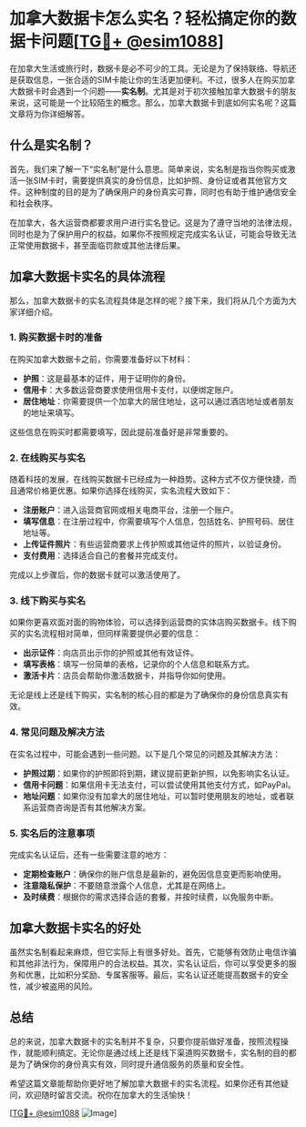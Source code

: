 # 加拿大数据卡怎么实名？轻松搞定你的数据卡问题[[TG💪+ @esim1088](https://t.me/s/esim1088)]

在加拿大生活或旅行时，数据卡是必不可少的工具。无论是为了保持联络、导航还是获取信息，一张合适的SIM卡能让你的生活更加便利。不过，很多人在购买加拿大数据卡时会遇到一个问题——**实名制**。尤其是对于初次接触加拿大数据卡的朋友来说，这可能是一个比较陌生的概念。那么，加拿大数据卡到底如何实名呢？这篇文章将为你详细解答。

## 什么是实名制？

首先，我们来了解一下“实名制”是什么意思。简单来说，实名制是指当你购买或激活一张SIM卡时，需要提供真实的身份信息，比如护照、身份证或者其他官方文件。这种制度的目的是为了确保用户的身份真实可靠，同时也有助于维护通信安全和社会秩序。

在加拿大，各大运营商都要求用户进行实名登记。这是为了遵守当地的法律法规，同时也是为了保护用户的权益。如果你不按照规定完成实名认证，可能会导致无法正常使用数据卡，甚至面临罚款或其他法律后果。

## 加拿大数据卡实名的具体流程

那么，加拿大数据卡的实名流程具体是怎样的呢？接下来，我们将从几个方面为大家详细介绍。

### 1. 购买数据卡时的准备

在购买加拿大数据卡之前，你需要准备好以下材料：

- **护照**：这是最基本的证件，用于证明你的身份。
- **信用卡**：大多数运营商要求使用信用卡支付，以便绑定账户。
- **居住地址**：你需要提供一个加拿大的居住地址，这可以通过酒店地址或者朋友的地址来填写。

这些信息在购买时都需要填写，因此提前准备好是非常重要的。

### 2. 在线购买与实名

随着科技的发展，在线购买数据卡已经成为一种趋势。这种方式不仅方便快捷，而且通常价格更优惠。如果你选择在线购买，实名流程大致如下：

- **注册账户**：进入运营商官网或相关电商平台，注册一个账户。
- **填写信息**：在注册过程中，你需要填写个人信息，包括姓名、护照号码、居住地址等。
- **上传证件照片**：有些运营商要求上传护照或其他证件的照片，以验证身份。
- **支付费用**：选择适合自己的套餐并完成支付。

完成以上步骤后，你的数据卡就可以激活使用了。

### 3. 线下购买与实名

如果你更喜欢面对面的购物体验，可以选择到运营商的实体店购买数据卡。线下购买的实名流程相对简单，但同样需要提供必要的信息：

- **出示证件**：向店员出示你的护照或其他有效证件。
- **填写表格**：填写一份简单的表格，记录你的个人信息和联系方式。
- **激活卡片**：店员会帮助你激活数据卡，并指导你如何使用。

无论是线上还是线下购买，实名制的核心目的都是为了确保你的身份信息真实有效。

### 4. 常见问题及解决方法

在实名过程中，可能会遇到一些问题。以下是几个常见的问题及其解决方法：

- **护照过期**：如果你的护照即将到期，建议提前更新护照，以免影响实名认证。
- **信用卡问题**：如果信用卡无法支付，可以尝试使用其他支付方式，如PayPal。
- **地址问题**：如果你没有加拿大的居住地址，可以暂时使用朋友的地址，或者联系运营商咨询是否有其他解决方案。

### 5. 实名后的注意事项

完成实名认证后，还有一些需要注意的地方：

- **定期检查账户**：确保你的账户信息是最新的，避免因信息变更而影响使用。
- **注意隐私保护**：不要随意泄露个人信息，尤其是在网络上。
- **及时续费**：根据你的需求选择合适的套餐，并按时续费，以免服务中断。

## 加拿大数据卡实名的好处

虽然实名制看起来麻烦，但它实际上有很多好处。首先，它能够有效防止电信诈骗和其他非法行为，保障用户的合法权益。其次，实名认证后，你可以享受更多的服务和优惠，比如积分奖励、专属客服等。最后，实名认证还能提高数据卡的安全性，减少被盗用的风险。

## 总结

总的来说，加拿大数据卡的实名制并不复杂，只要你提前做好准备，按照流程操作，就能顺利搞定。无论你是通过线上还是线下渠道购买数据卡，实名制的目的都是为了确保你的身份真实有效，同时提升通信服务的质量和安全性。

希望这篇文章能帮助你更好地了解加拿大数据卡的实名流程。如果你还有其他疑问，欢迎随时留言交流。祝你在加拿大的生活愉快！

[[TG💪+ @esim1088](https://t.me/s/esim1088) ![Image](https://i.postimg.cc/4NQfJmqS/Snipaste-2025-05-13-00-14-12.png)]